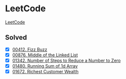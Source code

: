 # LeetCode

[LeetCode](https://leetcode.com/)

## Solved

- [x] [00412. Fizz Buzz](https://leetcode.com/problems/fizz-buzz/description/)
- [x] [00876. Middle of the Linked List](https://leetcode.com/problems/middle-of-the-linked-list/description/)
- [x] [01342. Number of Steps to Reduce a Number to Zero](https://leetcode.com/problems/number-of-steps-to-reduce-a-number-to-zero/description/)
- [x] [01480. Running Sum of 1d Array](https://leetcode.com/problems/running-sum-of-1d-array/description/)
- [x] [01672. Richest Customer Wealth](https://leetcode.com/problems/richest-customer-wealth/description/)
